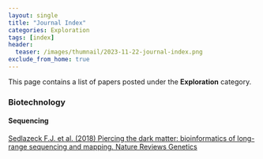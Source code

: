 ```yaml
---
layout: single
title: "Journal Index"
categories: Exploration
tags: [index]
header:
  teaser: /images/thumnail/2023-11-22-journal-index.png
exclude_from_home: true
---
```


This page contains a list of papers posted under the **Exploration** category.

### 

### Biotechnology

#### Sequencing

[Sedlazeck F.J. et al. (2018) Piercing the dark matter: bioinformatics of long-range sequencing and mapping. Nature Reviews Genetics](https://keun-hong.github.io/exploration/long-range-seq/)